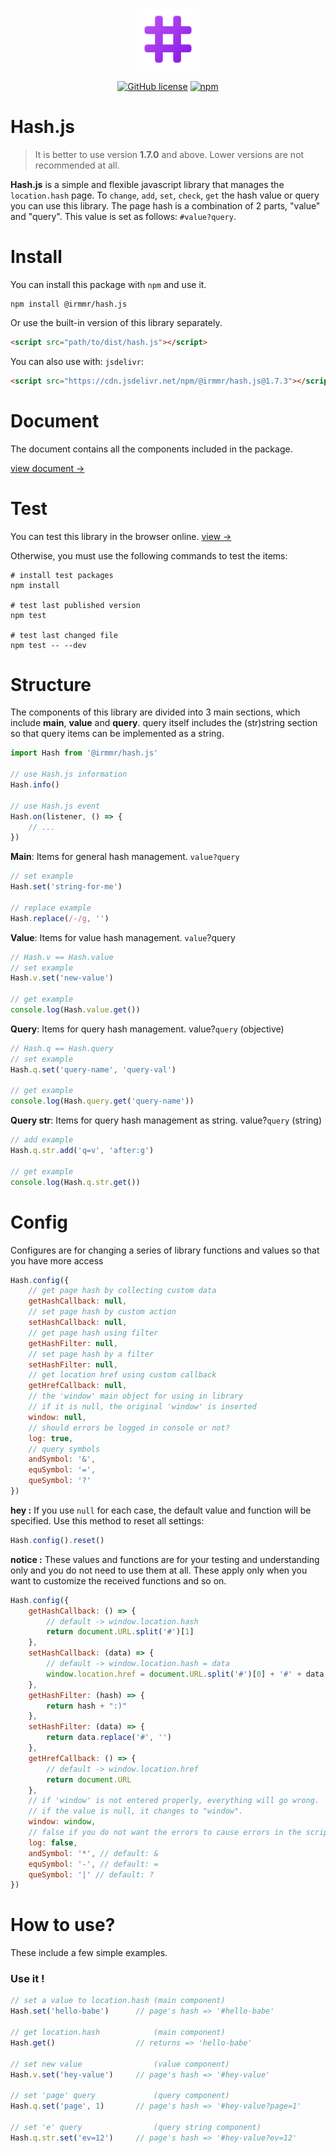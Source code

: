 <p align="center"><a href="https://irmmr.github.io/hash.js/" target="_blank"><img width="100" src="https://raw.githubusercontent.com/irmmr/hash.js/master/logo/hashjs-hashtag.png" alt="Hash Js"></a></p>

<p align="center">
  <a href="https://github.com/irmmr/hash.js/blob/master/LICENSE"><img alt="GitHub license" src="https://img.shields.io/github/license/irmmr/hash.js"></a>
  <a href="https://www.npmjs.com/package/@irmmr/hash.js"><img alt="npm" src="https://img.shields.io/npm/v/@irmmr/hash.js"></a>
</p>

# Hash.js
> It is better to use version **1.7.0** and above. Lower versions are not recommended at all.

**Hash.js** is a simple and flexible javascript library that manages the `location.hash` page. To `change`, `add`, `set`, `check`, `get` the hash value or query you can use this library. The page hash is a combination of 2 parts, "value" and "query". This value is set as follows: `#value?query`.
# Install
You can install this package with ‍‍`npm` and use it.

```
npm install @irmmr/hash.js
```

Or use the built-in version of this library separately.
```html
<script src="path/to/dist/hash.js"></script>
```
You can also use with: `jsdelivr`:
```html
<script src="https://cdn.jsdelivr.net/npm/@irmmr/hash.js@1.7.3"></script>
```

# Document
The document contains all the components included in the package.

[view document ->](DOCUMENT.md)

# Test
You can test this library in the browser online. [view ->](https://irmmr.github.io/hash.js/test/)

Otherwise, you must use the following commands to test the items:
```shell
# install test packages
npm install

# test last published version
npm test

# test last changed file
npm test -- --dev
```

# Structure
The components of this library are divided into 3 main sections, which include **main**, **value** and **query**. query itself includes the (str)string section so that query items can be implemented as a string.


```javascript
import Hash from '@irmmr/hash.js'

// use Hash.js information
Hash.info()

// use Hash.js event
Hash.on(listener, () => {
    // ...
})
```
**Main**: Items for general hash management. `value?query`
```javascript
// set example
Hash.set('string-for-me')

// replace example
Hash.replace(/-/g, '')
```
**Value**: Items for value hash management. `value`?query
```javascript
// Hash.v == Hash.value
// set example
Hash.v.set('new-value')

// get example
console.log(Hash.value.get())
```
**Query**: Items for query hash management. value?`query` (objective)
```javascript
// Hash.q == Hash.query
// set example
Hash.q.set('query-name', 'query-val')

// get example
console.log(Hash.query.get('query-name'))
```
**Query str**: Items for query hash management as string. value?`query` (string)
```javascript
// add example
Hash.q.str.add('q=v', 'after:g')

// get example
console.log(Hash.q.str.get())
```

# Config
Configures are for changing a series of library functions and values so that you have more access
```javascript
Hash.config({
    // get page hash by collecting custom data
    getHashCallback: null,
    // set page hash by custom action
    setHashCallback: null,
    // get page hash using filter
    getHashFilter: null,
    // set page hash by a filter
    setHashFilter: null,
    // get location href using custom callback
    getHrefCallback: null,
    // the 'window' main object for using in library
    // if it is null, the original 'window' is inserted
    window: null,
    // should errors be logged in console or not?
    log: true,
    // query symbols
    andSymbol: '&',
    equSymbol: '=',
    queSymbol: '?'
})
```
**hey :** If you use `null` for each case, the default value and function will be specified. Use this method to reset all settings:
```javascript
Hash.config().reset()
```
**notice :** These values and functions are for your testing and understanding only and you do not need to use them at all. These apply only when you want to customize the received functions and so on.
```javascript
Hash.config({
    getHashCallback: () => {
        // default -> window.location.hash
        return document.URL.split('#')[1]
    },
    setHashCallback: (data) => {
        // default -> window.location.hash = data
        window.location.href = document.URL.split('#')[0] + '#' + data
    },
    getHashFilter: (hash) => {
        return hash + ":)"
    },
    setHashFilter: (data) => {
        return data.replace('#', '')
    },
    getHrefCallback: () => {
        // default -> window.location.href
        return document.URL
    },
    // if 'window' is not entered properly, everything will go wrong.
    // if the value is null, it changes to "window".
    window: window,
    // false if you do not want the errors to cause errors in the script in any way.
    log: false,
    andSymbol: '*', // default: &
    equSymbol: '-', // default: =
    queSymbol: '|' // default: ?
})
```

# How to use?
These include a few simple examples.

### Use it !
```javascript
// set a value to location.hash (main component)
Hash.set('hello-babe')      // page's hash => '#hello-babe'

// get location.hash            (main component)
Hash.get()                  // returns => 'hello-babe'

// set new value                (value component)
Hash.v.set('hey-value')     // page's hash => '#hey-value'

// set 'page' query             (query component)
Hash.q.set('page', 1)       // page's hash => '#hey-value?page=1'

// set 'e' query                (query string component)
Hash.q.str.set('ev=12')     // page's hash => '#hey-value?ev=12'
```
